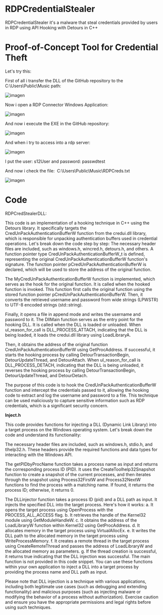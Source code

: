 # RDPCredentialStealer
RDPCredentialStealer it's a malware that steal credentials provided by users in RDP using API Hooking with Detours in C++

# Proof-of-Concept Tool for Credential Theft

Let's try this:

First of all i transfer the DLL of the GitHub repository to the C:\Users\Public\Music path:

![imagen](https://github.com/S12cybersecurity/RDPCredentialStealer/assets/79543461/5e24b5e6-c541-406c-8500-91a26859c253)

Now i open a RDP Connector Windows Application:

![imagen](https://github.com/S12cybersecurity/RDPCredentialStealer/assets/79543461/8d74c12e-245b-4308-b0d6-a3e7079da893)

And now i execute the EXE in the GitHub repository:

![imagen](https://github.com/S12cybersecurity/RDPCredentialStealer/assets/79543461/49ce2fba-0cf1-43e4-b083-68d88f0e2159)

And when i try to access into a rdp server:

![imagen](https://github.com/S12cybersecurity/RDPCredentialStealer/assets/79543461/9614caa2-5fad-4c32-8f28-d87f71b235bd)

I put the user: s12User and password: passwdtest

And now i check the file: 
C:\Users\Public\Music\RDPCreds.txt

![imagen](https://github.com/S12cybersecurity/RDPCredentialStealer/assets/79543461/397d8533-0b6f-4620-8532-606396926337)

# Code
RDPCredStealerDLL:

This code is an implementation of a hooking technique in C++ using the Detours library. It specifically targets the CredUnPackAuthenticationBufferW function from the credui.dll library, which is responsible for unpacking authentication buffers used in credential operations.
Let's break down the code step by step:
The necessary header files are included, such as windows.h, wincred.h, detours.h, and others.
A function pointer type CredUnPackAuthenticationBufferW_t is defined, representing the original CredUnPackAuthenticationBufferW function's signature.
The function pointer pCredUnPackAuthenticationBufferW is declared, which will be used to store the address of the original function.

The MyCredUnPackAuthenticationBufferW function is implemented, which serves as the hook for the original function. It is called when the hooked function is invoked. This function first calls the original function using the stored function pointer pCredUnPackAuthenticationBufferW. Then, it converts the retrieved username and password from wide strings (LPWSTR) to UTF-8 encoded strings (std::string). 

Finally, it opens a file in append mode and writes the username and password to it.
The DllMain function serves as the entry point for the hooking DLL. It is called when the DLL is loaded or unloaded. When ul_reason_for_call is DLL_PROCESS_ATTACH, indicating that the DLL is being loaded, it loads the credui.dll library using LoadLibraryA. 

Then, it obtains the address of the original function CredUnPackAuthenticationBufferW using GetProcAddress. If successful, it starts the hooking process by calling DetourTransactionBegin, DetourUpdateThread, and DetourAttach.
When ul_reason_for_call is DLL_PROCESS_DETACH, indicating that the DLL is being unloaded, it reverses the hooking process by calling DetourTransactionBegin, DetourUpdateThread, and DetourDetach.

The purpose of this code is to hook the CredUnPackAuthenticationBufferW function and intercept the credentials passed to it, allowing the hooking code to extract and log the username and password to a file. This technique can be used maliciously to capture sensitive information such as RDP credentials, which is a significant security concern.

**Inject.h**

This code provides functions for injecting a DLL (Dynamic Link Library) into a target process on the Windows operating system. Let's break down the code and understand its functionality:

The necessary header files are included, such as windows.h, stdio.h, and tlhelp32.h. These headers provide the required functions and data types for interacting with the Windows API.

The getPIDbyProcName function takes a process name as input and returns the corresponding process ID (PID). It uses the CreateToolhelp32Snapshot function to create a snapshot of the current processes, and then iterates through the snapshot using Process32FirstW and Process32NextW functions to find the process with a matching name. If found, it returns the process ID; otherwise, it returns 0.

The DLLinjector function takes a process ID (pid) and a DLL path as input. It injects the specified DLL into the target process. Here's how it works: a. It opens the target process using OpenProcess with the PROCESS_ALL_ACCESS flag. b. It retrieves the handle of the Kernel32 module using GetModuleHandleW. c. It obtains the address of the LoadLibraryW function within Kernel32 using GetProcAddress. d. It allocates memory in the target process using VirtualAllocEx. e. It writes the DLL path to the allocated memory in the target process using WriteProcessMemory. f. It creates a remote thread in the target process using CreateRemoteThread and passes the address of LoadLibraryW and the allocated memory as parameters. g. If the thread creation is successful, it returns true indicating that the DLL injection was successful.
The main function is not provided in this code snippet. You can use these functions within your own application to inject a DLL into a target process by providing the process name and DLL path as input.

Please note that DLL injection is a technique with various applications, including both legitimate use cases (such as debugging and extending functionality) and malicious purposes (such as injecting malware or modifying the behavior of a process without authorization). Exercise caution and ensure you have the appropriate permissions and legal rights before using such techniques.
